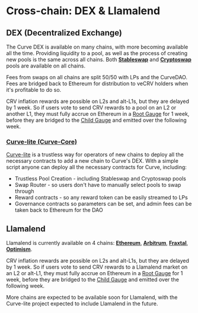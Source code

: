 <h1>Cross-chain: DEX & Llamalend</h1>

## **DEX (Decentralized Exchange)**

The Curve DEX is available on many chains, with more becoming available all the time.  Providing liquidity to a pool, as well as the process of creating new pools is the same across all chains.  Both [**Stableswap**](../pools/overview.md#stableswap-curve-v1) and [**Cryptoswap**](../pools/overview.md#cryptoswap-curve-v2) pools are available on all chains.

Fees from swaps on all chains are split 50/50 with LPs and the CurveDAO.  Fees are bridged back to Ethereum for distribution to veCRV holders when it's profitable to do so.

CRV inflation rewards are possible on L2s and alt-L1s, but they are delayed by 1 week.  So if users vote to send CRV rewards to a pool on an L2 or another L1, they must fully accrue on Ethereum in a [Root Gauge](https://docs.curve.finance/liquidity-gauges-and-minting-crv/xchain-gauges/RootGauge/) for 1 week, before they are bridged to the [Child Gauge](https://docs.curve.finance/liquidity-gauges-and-minting-crv/xchain-gauges/ChildGauge/) and emitted over the following week.

### [**Curve-lite** (Curve-Core)](https://github.com/curvefi/curve-core)

[Curve-lite](https://github.com/curvefi/curve-core) is a trustless way for operators of new chains to deploy all the necessary contracts to add a new chain to Curve's DEX.  With a simple script anyone can deploy all the necessary contracts for Curve, including:

- Trustless Pool Creation - including Stableswap and Cryptoswap pools
- Swap Router - so users don't have to manually select pools to swap through
- Reward contracts - so any reward token can be easily streamed to LPs
- Governance contracts so parameters can be set, and admin fees can be taken back to Ethereum for the DAO

## **Llamalend**

Llamalend is currently available on 4 chains: [**Ethereum**](https://curve.finance/lend/ethereum/), [**Arbitrum**](https://curve.finance/lend/arbitrum/), [**Fraxtal**](https://curve.finance/lend/fraxtal/), [**Optimism**](https://curve.finance/lend/optimism/).

CRV inflation rewards are possible on L2s and alt-L1s, but they are delayed by 1 week.  So if users vote to send CRV rewards to a Llamalend market on an L2 or alt-L1, they must fully accrue on Ethereum in a [Root Gauge](https://docs.curve.finance/liquidity-gauges-and-minting-crv/xchain-gauges/RootGauge/) for 1 week, before they are bridged to the [Child Gauge](https://docs.curve.finance/liquidity-gauges-and-minting-crv/xchain-gauges/ChildGauge/) and emitted over the following week.

More chains are expected to be available soon for Llamalend, with the Curve-lite project expected to include Llamalend in the future.
